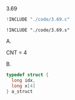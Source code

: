 3.69

```c
!INCLUDE "./code/3.69.c"
```

```gas
!INCLUDE "./code/3.69.s"
```

A.

CNT = 4

B.

```c
typedef struct {
  long idx,
  long x[4]
} a_struct
```


